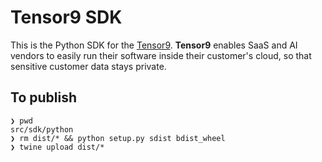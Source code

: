 # Tensor9 SDK

This is the Python SDK for the [Tensor9](https://www.tensor9.com/). **Tensor9** enables SaaS and AI vendors to easily run their software inside their customer's cloud, so that sensitive customer data stays private.

## To publish

```
❯ pwd
src/sdk/python
❯ rm dist/* && python setup.py sdist bdist_wheel  
❯ twine upload dist/* 
```